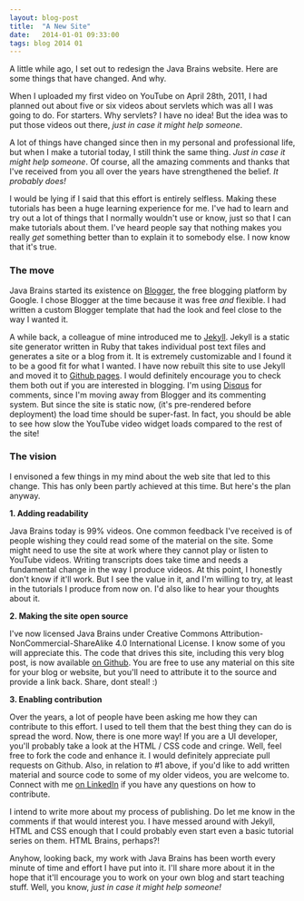 ```yaml
---
layout: blog-post
title:  "A New Site"
date:   2014-01-01 09:33:00
tags: blog 2014 01
---
```


A little while ago, I set out to redesign the Java Brains website. Here are some things that have changed. And why.

When I uploaded my first video on YouTube on April 28th, 2011, I had planned out about five or six videos about servlets which was all I was going to do. For starters. Why servlets? I have no idea! But the idea was to  put those videos out there, *just in case it might help someone*.

A lot of things have changed since then in my personal and professional life, but when I make a tutorial today, I still think the same thing. *Just in case it might help someone*. Of course, all the amazing comments and thanks that I've received from you all over the years have strengthened the belief. *It probably does!* 

I would be lying if I said that this effort is entirely selfless. Making these tutorials has been a huge learning experience for me. I've had to learn and try out a lot of things that I normally wouldn't use or know, just so that I can make tutorials about them. I've heard people say that nothing makes you really *get* something better than to explain it to somebody else. I now know that it's true. 

### The move

Java Brains started its existence on <a href="http://www.blogger.com" target="_blank">Blogger</a>, the free blogging platform by Google. I chose Blogger at the time because it was free *and* flexible. I had written a custom Blogger template that had the look and feel close to the way I wanted it. 

A while back, a colleague of mine introduced me to <a href="http://jekyllrb.com/" target="_blank">Jekyll</a>. Jekyll is a static site generator written in Ruby that takes individual post text files and generates a site or a blog from it. It is extremely customizable and I found it to be a good fit for what I wanted. I have now rebuilt this site to use Jekyll and moved it to <a href="http://pages.github.com/" target="_blank">Github pages</a>. I would definitely encourage you to check them both out if you are interested in blogging. I'm using <a href="http://disqus.com/" target="_blank">Disqus</a> for comments, since I'm moving away from Blogger and its commenting system. But since the site is static now, (it's pre-rendered before deployment) the load time should be super-fast. In fact, you should be able to see how slow the YouTube video widget loads compared to the rest of the site! 

### The vision

I envisoned a few things in my mind about the web site that led to this change. This has only been partly achieved at this time. But here's the plan anyway.

**1. Adding readability**

Java Brains today is 99% videos. One common feedback I've received is of people wishing they could read some of the material on the site. Some might need to use the site at work where they cannot play or listen to YouTube videos. Writing transcripts does take time and needs a fundamental change in the way I produce videos. At this point, I honestly don't know if it'll work. But I see the value in it, and I'm willing to try, at least in the tutorials I produce from now on. I'd also like to hear your thoughts about it.

**2. Making the site open source**

I've now licensed Java Brains under Creative Commons Attribution-NonCommercial-ShareAlike 4.0 International License. I know some of you will appreciate this. The code that drives this site, including this very blog post, is now available <a href="https://github.com/koushikkothagal/javabrains-site" target="_blank">on Github</a>. You are free to use any material on this site for your blog or website, but you'll need to attribute it to the source and provide a link back. Share, dont steal! :)

**3. Enabling contribution**

Over the years, a lot of people have been asking me how they can contribute to this effort.  I used to tell them that the best thing they can do is spread the word. Now, there is one more way! If you are a UI developer, you'll probably take a look at the HTML / CSS code and cringe. Well, feel free to fork the code and enhance it. I would definitely appreciate pull requests on Github. Also, in relation to #1 above, if you'd like to add written material and source code to some of my older videos, you are welcome to. Connect with me <a href="http://www.linkedin.com/in/koushiksrinivas" target="_blank">on LinkedIn</a> if you have any questions on how to contribute.

I intend to write more about my process of publishing. Do let me know in the comments if that would interest you. I have messed around with Jekyll, HTML and CSS enough that I could probably even start even a basic tutorial series on them. HTML Brains, perhaps?!  

Anyhow, looking back, my work with Java Brains has been worth every minute of time and effort I have put into it. I'll share more about it in the hope that it'll encourage you to work on your own blog and start teaching stuff. Well, you know, *just in case it might help someone!*